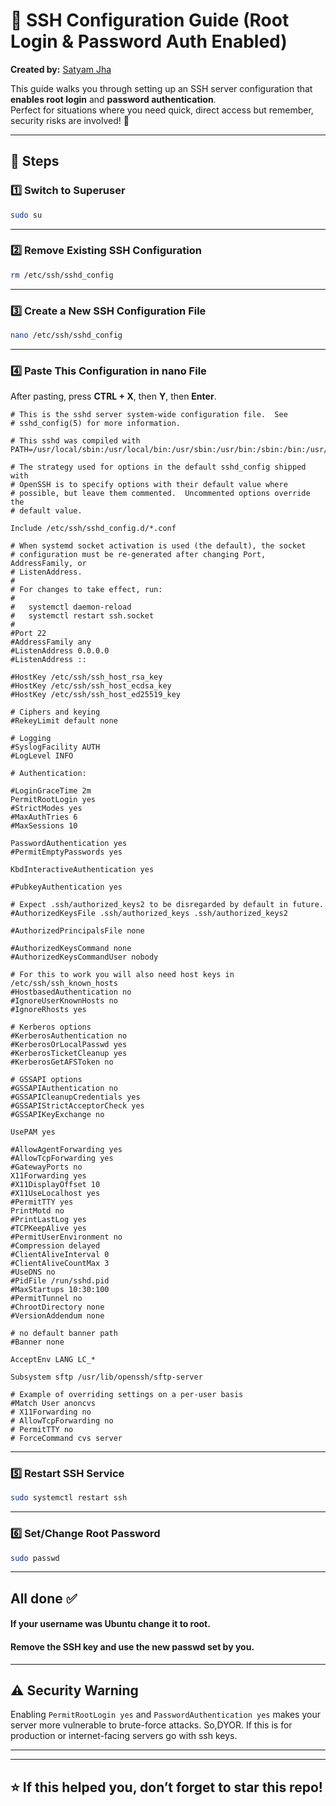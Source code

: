 

# 🚀 SSH Configuration Guide (Root Login & Password Auth Enabled)

**Created by:** [Satyam Jha](https://github.com/satyamjhablockdev)  

This guide walks you through setting up an SSH server configuration that **enables root login** and **password authentication**.  
Perfect for situations where you need quick, direct access but remember, security risks are involved! 🔐

---

## 📜 Steps

### **1️⃣ Switch to Superuser**
```bash
sudo su
```

---

### **2️⃣ Remove Existing SSH Configuration**
```bash
rm /etc/ssh/sshd_config
```

---

### **3️⃣ Create a New SSH Configuration File**
```bash
nano /etc/ssh/sshd_config
```

---

### **4️⃣ Paste This Configuration in nano File**
After pasting, press **CTRL + X**, then **Y**, then **Enter**.

```plaintext
# This is the sshd server system-wide configuration file.  See
# sshd_config(5) for more information.

# This sshd was compiled with PATH=/usr/local/sbin:/usr/local/bin:/usr/sbin:/usr/bin:/sbin:/bin:/usr/games

# The strategy used for options in the default sshd_config shipped with
# OpenSSH is to specify options with their default value where
# possible, but leave them commented.  Uncommented options override the
# default value.

Include /etc/ssh/sshd_config.d/*.conf

# When systemd socket activation is used (the default), the socket
# configuration must be re-generated after changing Port, AddressFamily, or
# ListenAddress.
#
# For changes to take effect, run:
#
#   systemctl daemon-reload
#   systemctl restart ssh.socket
#
#Port 22
#AddressFamily any
#ListenAddress 0.0.0.0
#ListenAddress ::

#HostKey /etc/ssh/ssh_host_rsa_key
#HostKey /etc/ssh/ssh_host_ecdsa_key
#HostKey /etc/ssh/ssh_host_ed25519_key

# Ciphers and keying
#RekeyLimit default none

# Logging
#SyslogFacility AUTH
#LogLevel INFO

# Authentication:

#LoginGraceTime 2m
PermitRootLogin yes
#StrictModes yes
#MaxAuthTries 6
#MaxSessions 10

PasswordAuthentication yes
#PermitEmptyPasswords yes

KbdInteractiveAuthentication yes

#PubkeyAuthentication yes

# Expect .ssh/authorized_keys2 to be disregarded by default in future.
#AuthorizedKeysFile .ssh/authorized_keys .ssh/authorized_keys2

#AuthorizedPrincipalsFile none

#AuthorizedKeysCommand none
#AuthorizedKeysCommandUser nobody

# For this to work you will also need host keys in /etc/ssh/ssh_known_hosts
#HostbasedAuthentication no
#IgnoreUserKnownHosts no
#IgnoreRhosts yes

# Kerberos options
#KerberosAuthentication no
#KerberosOrLocalPasswd yes
#KerberosTicketCleanup yes
#KerberosGetAFSToken no

# GSSAPI options
#GSSAPIAuthentication no
#GSSAPICleanupCredentials yes
#GSSAPIStrictAcceptorCheck yes
#GSSAPIKeyExchange no

UsePAM yes

#AllowAgentForwarding yes
#AllowTcpForwarding yes
#GatewayPorts no
X11Forwarding yes
#X11DisplayOffset 10
#X11UseLocalhost yes
#PermitTTY yes
PrintMotd no
#PrintLastLog yes
#TCPKeepAlive yes
#PermitUserEnvironment no
#Compression delayed
#ClientAliveInterval 0
#ClientAliveCountMax 3
#UseDNS no
#PidFile /run/sshd.pid
#MaxStartups 10:30:100
#PermitTunnel no
#ChrootDirectory none
#VersionAddendum none

# no default banner path
#Banner none

AcceptEnv LANG LC_*

Subsystem sftp /usr/lib/openssh/sftp-server

# Example of overriding settings on a per-user basis
#Match User anoncvs
# X11Forwarding no
# AllowTcpForwarding no
# PermitTTY no
# ForceCommand cvs server
```

---

### **5️⃣ Restart SSH Service**
```bash
sudo systemctl restart ssh
```

---

### **6️⃣ Set/Change Root Password**
```bash
sudo passwd
```

---
## **All done ✅**
#### If your username was Ubuntu change it to root.
#### Remove the SSH key and use the new passwd set by you.
---

## ⚠️ Security Warning
Enabling `PermitRootLogin yes` and `PasswordAuthentication yes` makes your server more vulnerable to brute-force attacks. 
So,DYOR.
If this is for production or internet-facing servers go with ssh keys.

---

---

⭐ **If this helped you, don’t forget to star this repo!**
---
